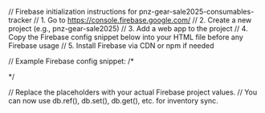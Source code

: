 // Firebase initialization instructions for pnz-gear-sale2025-consumables-tracker
// 1. Go to https://console.firebase.google.com/
// 2. Create a new project (e.g., pnz-gear-sale2025)
// 3. Add a web app to the project
// 4. Copy the Firebase config snippet below into your HTML file before any Firebase usage
// 5. Install Firebase via CDN or npm if needed

// Example Firebase config snippet:
/*
<!-- Firebase App (the core SDK) -->
<script src="https://www.gstatic.com/firebasejs/9.23.0/firebase-app.js"></script>
<!-- Analytics (optional) -->
<script src="https://www.gstatic.com/firebasejs/9.23.0/firebase-analytics.js"></script>
<!-- Add other Firebase services as needed, e.g., database, firestore, auth -->
<script>
  const firebaseConfig = {
    apiKey: "YOUR_API_KEY",
    authDomain: "YOUR_PROJECT_ID.firebaseapp.com",
    databaseURL: "https://YOUR_PROJECT_ID.firebaseio.com",
    projectId: "YOUR_PROJECT_ID",
    storageBucket: "YOUR_PROJECT_ID.appspot.com",
    messagingSenderId: "YOUR_SENDER_ID",
    appId: "YOUR_APP_ID"
  };
  const app = firebase.initializeApp(firebaseConfig);
  const db = firebase.database();
</script>
*/

// Replace the placeholders with your actual Firebase project values.
// You can now use db.ref(), db.set(), db.get(), etc. for inventory sync.

<script>
  const firebaseConfig = {
    apiKey: "AIzaSyCRVz52BgmZ6QMHuzjntnxhznc7hf3mK7Q",
    authDomain: "pnz-gear-sale-tracker-improved.firebaseapp.com",
    projectId: "pnz-gear-sale-tracker-improved",
    storageBucket: "pnz-gear-sale-tracker-improved.firebasestorage.app",
    messagingSenderId: "95568490073",
    appId: "1:95568490073:web:4e67817c7c4ee9ac680b48",
    measurementId: "G-2ZLE078RYR"
  };
  const app = firebase.initializeApp(firebaseConfig);
  const analytics = firebase.analytics(app);
</script>
<script src="https://www.gstatic.com/firebasejs/9.23.0/firebase-firestore.js"></script>
<script>
  const db = firebase.firestore();
  // Now you can use db.collection(...), db.doc(...), etc.
</script>
